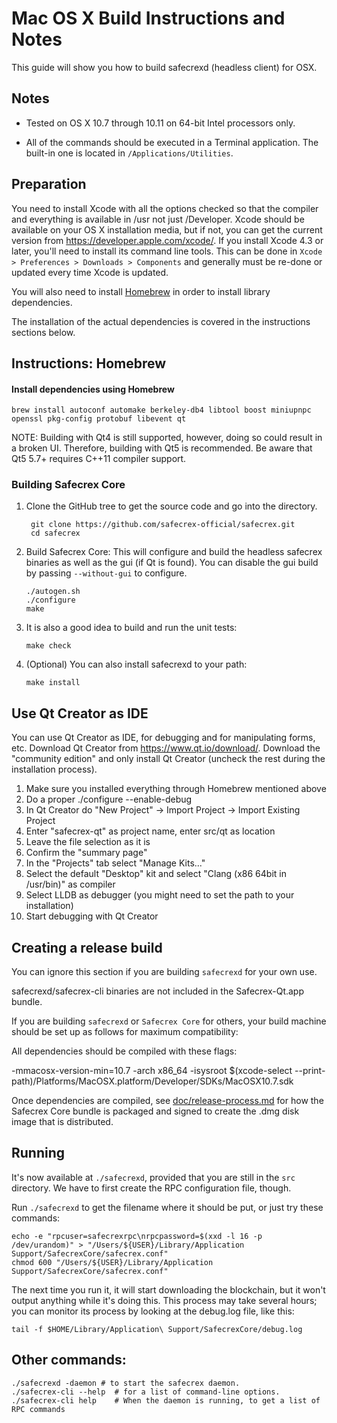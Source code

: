Mac OS X Build Instructions and Notes
====================================
This guide will show you how to build safecrexd (headless client) for OSX.

Notes
-----

* Tested on OS X 10.7 through 10.11 on 64-bit Intel processors only.

* All of the commands should be executed in a Terminal application. The
built-in one is located in `/Applications/Utilities`.

Preparation
-----------

You need to install Xcode with all the options checked so that the compiler
and everything is available in /usr not just /Developer. Xcode should be
available on your OS X installation media, but if not, you can get the
current version from https://developer.apple.com/xcode/. If you install
Xcode 4.3 or later, you'll need to install its command line tools. This can
be done in `Xcode > Preferences > Downloads > Components` and generally must
be re-done or updated every time Xcode is updated.

You will also need to install [Homebrew](http://brew.sh) in order to install library
dependencies.

The installation of the actual dependencies is covered in the instructions
sections below.

Instructions: Homebrew
----------------------

#### Install dependencies using Homebrew

    brew install autoconf automake berkeley-db4 libtool boost miniupnpc openssl pkg-config protobuf libevent qt

NOTE: Building with Qt4 is still supported, however, doing so could result in a broken UI. Therefore, building with Qt5 is recommended. Be aware that Qt5 5.7+ requires C++11 compiler support.

### Building Safecrex Core

1. Clone the GitHub tree to get the source code and go into the directory.

        git clone https://github.com/safecrex-official/safecrex.git
        cd safecrex

2.  Build Safecrex Core:
    This will configure and build the headless safecrex binaries as well as the gui (if Qt is found).
    You can disable the gui build by passing `--without-gui` to configure.

        ./autogen.sh
        ./configure
        make

3.  It is also a good idea to build and run the unit tests:

        make check

4.  (Optional) You can also install safecrexd to your path:

        make install

Use Qt Creator as IDE
------------------------
You can use Qt Creator as IDE, for debugging and for manipulating forms, etc.
Download Qt Creator from https://www.qt.io/download/. Download the "community edition" and only install Qt Creator (uncheck the rest during the installation process).

1. Make sure you installed everything through Homebrew mentioned above
2. Do a proper ./configure --enable-debug
3. In Qt Creator do "New Project" -> Import Project -> Import Existing Project
4. Enter "safecrex-qt" as project name, enter src/qt as location
5. Leave the file selection as it is
6. Confirm the "summary page"
7. In the "Projects" tab select "Manage Kits..."
8. Select the default "Desktop" kit and select "Clang (x86 64bit in /usr/bin)" as compiler
9. Select LLDB as debugger (you might need to set the path to your installation)
10. Start debugging with Qt Creator

Creating a release build
------------------------
You can ignore this section if you are building `safecrexd` for your own use.

safecrexd/safecrex-cli binaries are not included in the Safecrex-Qt.app bundle.

If you are building `safecrexd` or `Safecrex Core` for others, your build machine should be set up
as follows for maximum compatibility:

All dependencies should be compiled with these flags:

 -mmacosx-version-min=10.7
 -arch x86_64
 -isysroot $(xcode-select --print-path)/Platforms/MacOSX.platform/Developer/SDKs/MacOSX10.7.sdk

Once dependencies are compiled, see [doc/release-process.md](release-process.md) for how the Safecrex Core
bundle is packaged and signed to create the .dmg disk image that is distributed.

Running
-------

It's now available at `./safecrexd`, provided that you are still in the `src`
directory. We have to first create the RPC configuration file, though.

Run `./safecrexd` to get the filename where it should be put, or just try these
commands:

    echo -e "rpcuser=safecrexrpc\nrpcpassword=$(xxd -l 16 -p /dev/urandom)" > "/Users/${USER}/Library/Application Support/SafecrexCore/safecrex.conf"
    chmod 600 "/Users/${USER}/Library/Application Support/SafecrexCore/safecrex.conf"

The next time you run it, it will start downloading the blockchain, but it won't
output anything while it's doing this. This process may take several hours;
you can monitor its process by looking at the debug.log file, like this:

    tail -f $HOME/Library/Application\ Support/SafecrexCore/debug.log

Other commands:
-------

    ./safecrexd -daemon # to start the safecrex daemon.
    ./safecrex-cli --help  # for a list of command-line options.
    ./safecrex-cli help    # When the daemon is running, to get a list of RPC commands

